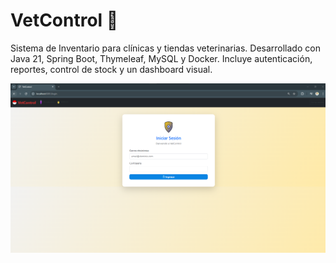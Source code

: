 # VetControl 🐾

Sistema de Inventario para clínicas y tiendas veterinarias. Desarrollado con Java 21, Spring Boot, Thymeleaf, MySQL y Docker. Incluye autenticación, reportes, control de stock y un dashboard visual.

![Login](screenshots/login.png)
